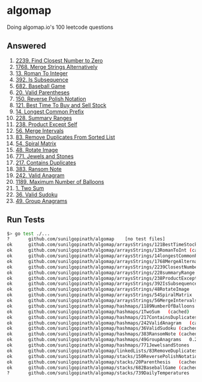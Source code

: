# algomap
Doing algomap.io's 100 leetcode questions

## Answered

1. [2239. Find Closest Number to Zero](./arraysStrings/2239ClosestNumber/)
2. [1768. Merge Strings Alternatively](./arraysStrings/1768MergeAlternatively/)
3. [13. Roman To Integer](./arraysStrings/13RomanToInt/)
4. [392. Is Subsequence](./arraysStrings/392IsSubsequence/)
5. [682. Baseball Game](./stacks/682BaseballGame/)
6. [20. Valid Parentheses](./stacks/20ValidParentheses/)
7. [150. Reverse Polish Notation](./stacks/150ReversePolishNotation/)
8. [121. Best Time To Buy and Sell Stock](./stocks/121BestTimeToBuyAndSellStock/)
9. [14. Longest Common Prefix](./strings/14LongestCommonPrefix/)
10. [228. Summary Ranges](./ranges/228SummaryRanges/)
11. [238. Product Except Self](./arraysStrings/238ProductExceptSelf/)
12. [56. Merge Intervals](./arraysStrings/56MergeIntervals/)
13. [83. Remove Duplicates From Sorted List](./linkedLists/83RemoveDuplicates/)
14. [54. Spiral Matrix](./arraysStrings/54SpiralMatrix/)
15. [48. Rotate Image](./arraysStrings/48RotateImage/)
16. [771. Jewels and Stones](./hashmaps/771JewelsandStones/)
17. [217. Contains Duplicates](./hashmaps/217ContainsDuplicates/)
18. [383. Ransom Note](./hashmaps/383RansomNote/)
19. [242. Valid Anagram](./hashmaps/242ValidAnagram/)
20. [1189. Maximum Number of Balloons](./hashmaps/1189NumberOfBalloons/)
21. [1. Two Sum](./hashmaps/1TwoSum/)
22. [36. Valid Sudoku](./hashmaps/36ValidSudoku/)
23. [49. Group Anagrams](./hashmaps/49GroupAnagrams/)

## Run Tests
```sh
$> go test ./...
?   	github.com/sunilgopinath/algomap	[no test files]
ok  	github.com/sunilgopinath/algomap/arraysStrings/121BestTimeStock	(cached)
ok  	github.com/sunilgopinath/algomap/arraysStrings/13RomanToInt	(cached)
ok  	github.com/sunilgopinath/algomap/arraysStrings/14longestCommonPrefix	(cached)
ok  	github.com/sunilgopinath/algomap/arraysStrings/1768MergeAlternatively	(cached)
ok  	github.com/sunilgopinath/algomap/arraysStrings/2239ClosestNumber	(cached)
ok  	github.com/sunilgopinath/algomap/arraysStrings/228summaryRange	(cached)
ok  	github.com/sunilgopinath/algomap/arraysStrings/238ProductExceptSelf	(cached)
ok  	github.com/sunilgopinath/algomap/arraysStrings/392IsSubsequence	(cached)
ok  	github.com/sunilgopinath/algomap/arraysStrings/48RotateImage	(cached)
ok  	github.com/sunilgopinath/algomap/arraysStrings/54SpiralMatrix	(cached)
ok  	github.com/sunilgopinath/algomap/arraysStrings/56MergeIntervals	(cached)
ok  	github.com/sunilgopinath/algomap/hashmaps/1189NumberOfBalloons	(cached)
ok  	github.com/sunilgopinath/algomap/hashmaps/1TwoSum	(cached)
ok  	github.com/sunilgopinath/algomap/hashmaps/217ContainsDuplicates	(cached)
ok  	github.com/sunilgopinath/algomap/hashmaps/242ValidAnagram	(cached)
ok  	github.com/sunilgopinath/algomap/hashmaps/36ValidSudoku	(cached)
ok  	github.com/sunilgopinath/algomap/hashmaps/383RansomNote	(cached)
ok  	github.com/sunilgopinath/algomap/hashmaps/49GroupAnagrams	0.271s
ok  	github.com/sunilgopinath/algomap/hashmaps/771JewelsandStones	(cached)
ok  	github.com/sunilgopinath/algomap/linkedLists/83RemoveDuplicates	(cached)
ok  	github.com/sunilgopinath/algomap/stacks/150ReversePolishNotation	(cached)
ok  	github.com/sunilgopinath/algomap/stacks/20Parenthesis	(cached)
ok  	github.com/sunilgopinath/algomap/stacks/682BaseballGame	(cached)
?   	github.com/sunilgopinath/algomap/stacks/739DailyTemperatures	[no test files]